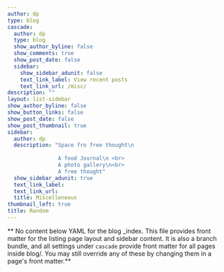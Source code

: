 ```yaml
---
author: dp
type: blog
cascade:
  author: dp
  type: blog
  show_author_byline: false
  show_comments: true
  show_post_date: false
  sidebar:
    show_sidebar_adunit: false
    text_link_label: View recent posts
    text_link_url: /misc/
description: ""
layout: list-sidebar
show_author_byline: false
show_button_links: false
show_post_date: false
show_post_thumbnail: true
sidebar:
  author: dp
  description: "Space fro free thought\n
  
                A food Journal\n <br>
                A photo gallery\n<br>
                A free thought"
  show_sidebar_adunit: true
  text_link_label: 
  text_link_url:
  title: Miscelleneous
thumbnail_left: true
title: Random
---
```


** No content below YAML for the blog _index. This file provides front matter for the listing page layout and sidebar content. It is also a branch bundle, and all settings under `cascade` provide front matter for all pages inside blog/. You may still override any of these by changing them in a page's front matter.**
